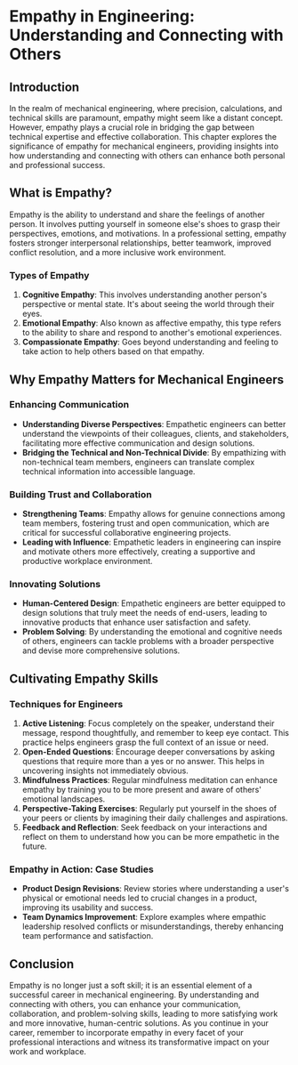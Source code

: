 # Empathy in Engineering: Understanding and Connecting with Others

## Introduction

In the realm of mechanical engineering, where precision, calculations, and technical skills are paramount, empathy might seem like a distant concept. However, empathy plays a crucial role in bridging the gap between technical expertise and effective collaboration. This chapter explores the significance of empathy for mechanical engineers, providing insights into how understanding and connecting with others can enhance both personal and professional success.

## What is Empathy?

Empathy is the ability to understand and share the feelings of another person. It involves putting yourself in someone else's shoes to grasp their perspectives, emotions, and motivations. In a professional setting, empathy fosters stronger interpersonal relationships, better teamwork, improved conflict resolution, and a more inclusive work environment.

### Types of Empathy

1. **Cognitive Empathy**: This involves understanding another person's perspective or mental state. It's about seeing the world through their eyes.
2. **Emotional Empathy**: Also known as affective empathy, this type refers to the ability to share and respond to another's emotional experiences.
3. **Compassionate Empathy**: Goes beyond understanding and feeling to take action to help others based on that empathy.

## Why Empathy Matters for Mechanical Engineers

### Enhancing Communication

* **Understanding Diverse Perspectives**: Empathetic engineers can better understand the viewpoints of their colleagues, clients, and stakeholders, facilitating more effective communication and design solutions.
* **Bridging the Technical and Non-Technical Divide**: By empathizing with non-technical team members, engineers can translate complex technical information into accessible language.

### Building Trust and Collaboration

* **Strengthening Teams**: Empathy allows for genuine connections among team members, fostering trust and open communication, which are critical for successful collaborative engineering projects.
* **Leading with Influence**: Empathetic leaders in engineering can inspire and motivate others more effectively, creating a supportive and productive workplace environment.

### Innovating Solutions

* **Human-Centered Design**: Empathetic engineers are better equipped to design solutions that truly meet the needs of end-users, leading to innovative products that enhance user satisfaction and safety.
* **Problem Solving**: By understanding the emotional and cognitive needs of others, engineers can tackle problems with a broader perspective and devise more comprehensive solutions.

## Cultivating Empathy Skills

### Techniques for Engineers

1. **Active Listening**: Focus completely on the speaker, understand their message, respond thoughtfully, and remember to keep eye contact. This practice helps engineers grasp the full context of an issue or need.
2. **Open-Ended Questions**: Encourage deeper conversations by asking questions that require more than a yes or no answer. This helps in uncovering insights not immediately obvious.
3. **Mindfulness Practices**: Regular mindfulness meditation can enhance empathy by training you to be more present and aware of others' emotional landscapes.
4. **Perspective-Taking Exercises**: Regularly put yourself in the shoes of your peers or clients by imagining their daily challenges and aspirations.
5. **Feedback and Reflection**: Seek feedback on your interactions and reflect on them to understand how you can be more empathetic in the future.

### Empathy in Action: Case Studies

* **Product Design Revisions**: Review stories where understanding a user's physical or emotional needs led to crucial changes in a product, improving its usability and success.
* **Team Dynamics Improvement**: Explore examples where empathic leadership resolved conflicts or misunderstandings, thereby enhancing team performance and satisfaction.

## Conclusion

Empathy is no longer just a soft skill; it is an essential element of a successful career in mechanical engineering. By understanding and connecting with others, you can enhance your communication, collaboration, and problem-solving skills, leading to more satisfying work and more innovative, human-centric solutions. As you continue in your career, remember to incorporate empathy in every facet of your professional interactions and witness its transformative impact on your work and workplace.